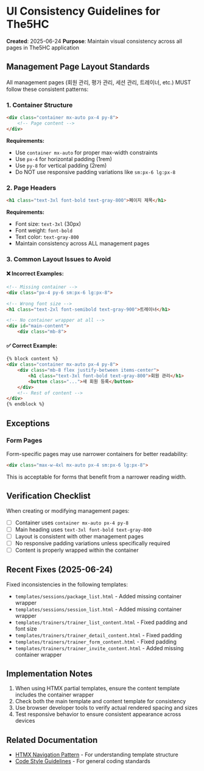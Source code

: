 # UI Consistency Guidelines for The5HC

**Created**: 2025-06-24
**Purpose**: Maintain visual consistency across all pages in The5HC application

## Management Page Layout Standards

All management pages (회원 관리, 평가 관리, 세션 관리, 트레이너, etc.) MUST follow these consistent patterns:

### 1. Container Structure
```html
<div class="container mx-auto px-4 py-8">
    <!-- Page content -->
</div>
```

**Requirements:**
- Use `container mx-auto` for proper max-width constraints
- Use `px-4` for horizontal padding (1rem)
- Use `py-8` for vertical padding (2rem)
- Do NOT use responsive padding variations like `sm:px-6 lg:px-8`

### 2. Page Headers
```html
<h1 class="text-3xl font-bold text-gray-800">페이지 제목</h1>
```

**Requirements:**
- Font size: `text-3xl` (30px)
- Font weight: `font-bold`
- Text color: `text-gray-800`
- Maintain consistency across ALL management pages

### 3. Common Layout Issues to Avoid

#### ❌ Incorrect Examples:
```html
<!-- Missing container -->
<div class="px-4 py-6 sm:px-6 lg:px-8">

<!-- Wrong font size -->
<h1 class="text-2xl font-semibold text-gray-900">트레이너</h1>

<!-- No container wrapper at all -->
<div id="main-content">
    <div class="mb-8">
```

#### ✅ Correct Example:
```html
{% block content %}
<div class="container mx-auto px-4 py-8">
    <div class="mb-8 flex justify-between items-center">
        <h1 class="text-3xl font-bold text-gray-800">회원 관리</h1>
        <button class="...">새 회원 등록</button>
    </div>
    <!-- Rest of content -->
</div>
{% endblock %}
```

## Exceptions

### Form Pages
Form-specific pages may use narrower containers for better readability:
```html
<div class="max-w-4xl mx-auto px-4 sm:px-6 lg:px-8">
```
This is acceptable for forms that benefit from a narrower reading width.

## Verification Checklist

When creating or modifying management pages:

- [ ] Container uses `container mx-auto px-4 py-8`
- [ ] Main heading uses `text-3xl font-bold text-gray-800`
- [ ] Layout is consistent with other management pages
- [ ] No responsive padding variations unless specifically required
- [ ] Content is properly wrapped within the container

## Recent Fixes (2025-06-24)

Fixed inconsistencies in the following templates:
- `templates/sessions/package_list.html` - Added missing container wrapper
- `templates/sessions/session_list.html` - Added missing container wrapper
- `templates/trainers/trainer_list_content.html` - Fixed padding and font size
- `templates/trainers/trainer_detail_content.html` - Fixed padding
- `templates/trainers/trainer_form_content.html` - Fixed padding
- `templates/trainers/trainer_invite_content.html` - Added missing container wrapper

## Implementation Notes

1. When using HTMX partial templates, ensure the content template includes the container wrapper
2. Check both the main template and content template for consistency
3. Use browser developer tools to verify actual rendered spacing and sizes
4. Test responsive behavior to ensure consistent appearance across devices

## Related Documentation

- [HTMX Navigation Pattern](./HTMX_NAVIGATION_PATTERN.md) - For understanding template structure
- [Code Style Guidelines](./kb/code-style/guidelines.md) - For general coding standards
